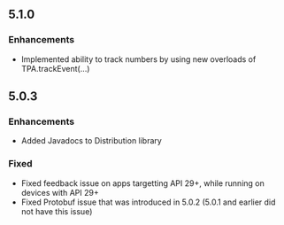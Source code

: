## 5.1.0

### Enhancements
* Implemented ability to track numbers by using new overloads of TPA.trackEvent(...)


## 5.0.3

### Enhancements
* Added Javadocs to Distribution library

### Fixed
* Fixed feedback issue on apps targetting API 29+, while running on devices with API 29+
* Fixed Protobuf issue that was introduced in 5.0.2 (5.0.1 and earlier did not have this issue)
